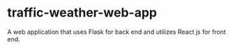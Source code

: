 # traffic-weather-web-app
A web application that uses Flask for back end and utilizes React js for front end.
